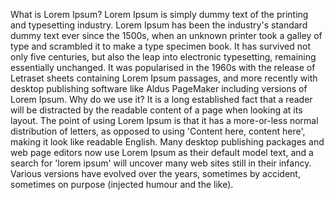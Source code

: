 What is Lorem Ipsum?
Lorem Ipsum is simply dummy text of the printing and typesetting industry. 
Lorem Ipsum has been the industry's standard dummy text ever since the 1500s,
 when an unknown printer took a galley of type and scrambled it to make a type specimen
  book. It has survived not only
 five centuries, but also the leap into electronic typesetting, remaining essentially 
 unchanged. It was popularised in the 1960s with the release of Letraset sheets containing 
 Lorem Ipsum passages, and more recently with desktop publishing software like Aldus PageMaker 
 including versions of Lorem Ipsum. Why do we use it?
It is a long established fact that a reader will be distracted by the readable content of a 
page when looking at its layout. The point of using Lorem Ipsum is that it has a more-or-less
 normal distribution of letters, as opposed to using 'Content here, content here', making it 
 look like readable English. Many desktop publishing packages and web page editors now use Lorem 
 Ipsum as their default model text, and a search for 'lorem ipsum' will uncover many web sites 
 still in their infancy. Various versions have evolved over the years, sometimes by accident, 
 sometimes on purpose (injected humour and the like).